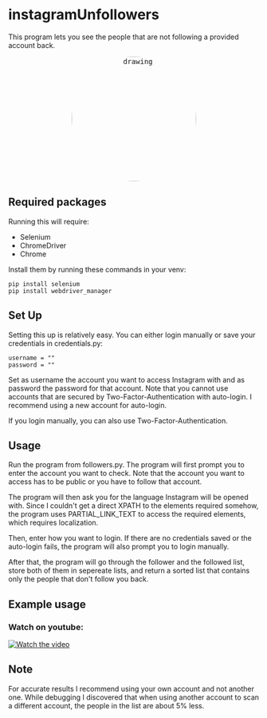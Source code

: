 # instagramUnfollowers
This program lets you see the people that are not following a provided account back.
<p align="center">
  <kbd>
  <img src="https://i.imgur.com/qxAqSvD.jpg" alt="drawing" width="250" style="border-radius:50%" align="center"/>
  </kbd>
</p>

## Required packages
Running this will require:
- Selenium
- ChromeDriver
- Chrome

Install them by running these commands in your venv:
```
pip install selenium
pip install webdriver_manager
```

## Set Up
Setting this up is relatively easy. You can either login manually or save your credentials in credentials.py:
```
username = ""
password = ""
```
Set as username the account you want to access Instagram with and as password the password for that account.
Note that you cannot use accounts that are secured by Two-Factor-Authentication with auto-login. I recommend using a new account for auto-login.

If you login manually, you can also use Two-Factor-Authentication.

## Usage
Run the program from followers.py.
The program will first prompt you to enter the account you want to check. Note that the account you want to access has to be public or you have to follow that account.

The program will then ask you for the language Instagram will be opened with. Since I couldn't get a direct XPATH to the elements required somehow, the program uses PARTIAL_LINK_TEXT to access the required elements, which requires localization.

Then, enter how you want to login. If there are no credentials saved or the auto-login fails, the program will also prompt you to login manually.

After that, the program will go through the follower and the followed list, store both of them in sepereate lists, and return a sorted list that contains only the people that don't follow you back.

## Example usage
### Watch on youtube:
[![Watch the video](https://i.imgur.com/R04ORae.png)](https://youtu.be/yH8j8sscMpc)


## Note
For accurate results I recommend using your own account and not another one. While debugging I discovered that when using another account to scan a different account, the people in the list are about 5% less.
